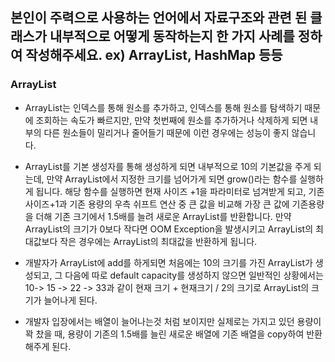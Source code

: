 ## 본인이 주력으로 사용하는 언어에서 자료구조와 관련 된 클래스가 내부적으로 어떻게 동작하는지 한 가지 사례를 정하여 작성해주세요. ex) ArrayList, HashMap 등등

### ArrayList
- ArrayList는 인덱스를 통해 원소를 추가하고, 인덱스를 통해 원소를 탐색하기 때문에 조회하는 속도가 빠르지만, 만약 첫번째에 원소를 추가하거나 삭제하게 되면 내부의 다른 원소들이 밀리거나 줄어들기 때문에 이런 경우에는 성능이 좋지 않습니다.

- ArrayList를 기본 생성자를 통해 생성하게 되면 내부적으로 10의 기본값을 주게 되는데, 만약 ArrayList에서 지정한 크기를 넘어가게 되면 grow()라는 함수를 실행하게 됩니다. 해당 함수를 실행하면 현재 사이즈 +1을 파라미터로 넘겨받게 되고, 기존 사이즈+1과 기존 용량의 우측 쉬프트 연산 중 큰 값을 비교해 가장 큰 값에 기존용량을 더해 기존 크기에서 1.5배를 늘려 새로운 ArrayList를 반환합니다. 만약 ArrayList의 크기가 0보다 작다면 OOM Exception을 발생시키고 ArrayList의 최대값보다 작은 경우에는 ArrayList의 최대값을 반환하게 됩니다.

- 개발자가 ArrayList에 add를 하게되면 처음에는 10의 크기를 가진 ArrayList가 생성되고, 그 다음에 따로 default capacity를 생성하지 않으면 일반적인 상황에서는 10-> 15 -> 22 -> 33과 같이 현재 크기 + 현재크기 / 2의 크기로 ArrayList의 크기가 늘어나게 된다.

- 개발자 입장에서는 배열이 늘어나는것 처럼 보이지만 실제로는 가지고 있던 용량이 꽉 찼을 때, 용량이 기존의 1.5배를 늘린 새로운 배열에 기존 배열을 copy하여 반환해주게 된다.

